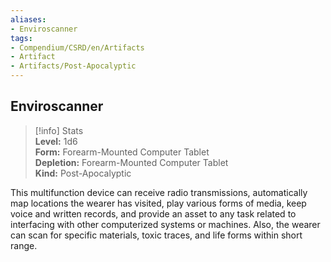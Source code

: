 ```yaml
---
aliases:
- Enviroscanner
tags:
- Compendium/CSRD/en/Artifacts
- Artifact
- Artifacts/Post-Apocalyptic
---
```


  
## Enviroscanner  
>[!info] Stats  
> **Level:** 1d6  
> **Form:** Forearm-Mounted Computer Tablet  
> **Depletion:** Forearm-Mounted Computer Tablet  
> **Kind:** Post-Apocalyptic
  
This multifunction device can receive radio transmissions, automatically map locations the wearer has visited, play various forms of media, keep voice and written records, and provide an asset to any task related to interfacing with other computerized systems or machines. Also, the wearer can scan for specific materials, toxic traces, and life forms within short range.